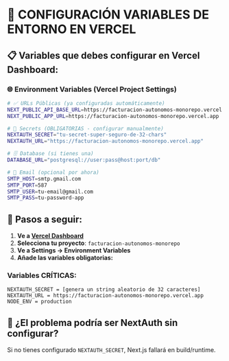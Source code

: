 # 🔧 CONFIGURACIÓN VARIABLES DE ENTORNO EN VERCEL

## 📋 Variables que debes configurar en Vercel Dashboard:

### 🌐 **Environment Variables (Vercel Project Settings)**

```bash
# ✅ URLs Públicas (ya configuradas automáticamente)
NEXT_PUBLIC_API_BASE_URL=https://facturacion-autonomos-monorepo.vercel.app/api
NEXT_PUBLIC_APP_URL=https://facturacion-autonomos-monorepo.vercel.app

# 🔐 Secrets (OBLIGATORIAS - configurar manualmente)
NEXTAUTH_SECRET="tu-secret-super-seguro-de-32-chars"
NEXTAUTH_URL="https://facturacion-autonomos-monorepo.vercel.app"

# 🗄️ Database (si tienes una)
DATABASE_URL="postgresql://user:pass@host:port/db"

# 📧 Email (opcional por ahora)
SMTP_HOST=smtp.gmail.com
SMTP_PORT=587
SMTP_USER=tu-email@gmail.com
SMTP_PASS=tu-password-app
```

## 🎯 **Pasos a seguir:**

1. **Ve a [Vercel Dashboard](https://vercel.com/dashboard)**
2. **Selecciona tu proyecto**: `facturacion-autonomos-monorepo`
3. **Ve a Settings → Environment Variables**
4. **Añade las variables obligatorias:**

### Variables CRÍTICAS:
```
NEXTAUTH_SECRET = [genera un string aleatorio de 32 caracteres]
NEXTAUTH_URL = https://facturacion-autonomos-monorepo.vercel.app
NODE_ENV = production
```

## 🚨 **¿El problema podría ser NextAuth sin configurar?**

Si no tienes configurado `NEXTAUTH_SECRET`, Next.js fallará en build/runtime.
